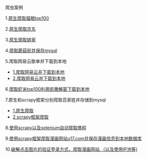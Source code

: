 爬虫案例

1.[原生爬取猫眼top100](maoyan.py)

2.[原生爬取京东](spider_jd.py)

3.[原生爬取链家](spider_lianjia.py)

4.[爬取蘑菇街并保存mysql](spider_mogujie.py)

5.爬取网易云歌单并下载到本地

- [1.爬取网易云并下载到本地](spider_wangyi2.py)
- [2.爬取网易云并下载到本地](spider_wangyi3.py)

6.[爬取虾米top100利用凯撒解密下载到本地](spider_xiami.py)

7.原生和scrapy框架分别爬取百家姓并存储到mysql

- [1.原生爬取](xingming.py)
- [2.scrapy框架爬取](Baijiaxing/xingshi/spiders/xingshi.py)

8.[使用scrapy以及selenium自动爬取携程](Ctrip/ctrip/ctrip/spiders/xiecheng.py)

9.[使用scrapy框架爬取漫画网站u17.com并保存漫画信息到本地数据库](U17/youyaoqi/youyaoqi/spiders/yaoqi.py)

10.[破解点击图片的验证登录方式，爬取漫画网站.（以及使用IP池等)](daili_IP/spider_1kkk.py)